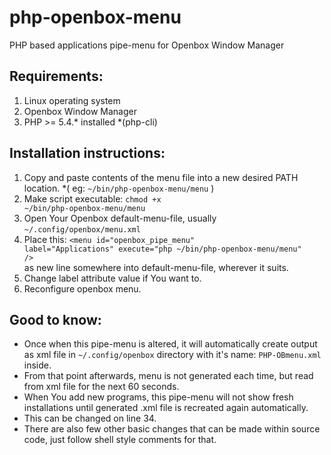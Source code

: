 # php-openbox-menu
PHP based applications pipe-menu for Openbox Window Manager

## Requirements: 

1. Linux operating system
2. Openbox Window Manager
3. PHP >= 5.4.* installed *(php-cli)

## Installation instructions:

1. Copy and paste contents of the menu file into a new desired PATH location. *( eg: <code>~/bin/php-openbox-menu/menu</code> )
2. Make script executable: <code>chmod +x ~/bin/php-openbox-menu/menu</code>
3. Open Your Openbox default-menu-file, usually <code>~/.config/openbox/menu.xml</code>
4. Place this: <code>&lt;menu id="openbox_pipe_menu" label="Applications" execute="php ~/bin/php-openbox-menu/menu" /&gt;</code> <br> as new line somewhere into default-menu-file, wherever it suits.
5. Change label attribute value if You want to. 
6. Reconfigure openbox menu.

## Good to know:

- Once when this pipe-menu is altered, it will automatically create output as xml file in <code>~/.config/openbox</code> directory with it's name: <code>PHP-OBmenu.xml</code> inside. 
- From that point afterwards, menu is not generated each time, but read from xml file for the next 60 seconds. 
- When You add new programs, this pipe-menu will not show fresh installations until generated .xml file is recreated again automatically.
- This can be changed on line 34.
- There are also few other basic changes that can be made within source code, just follow shell style comments for that.
